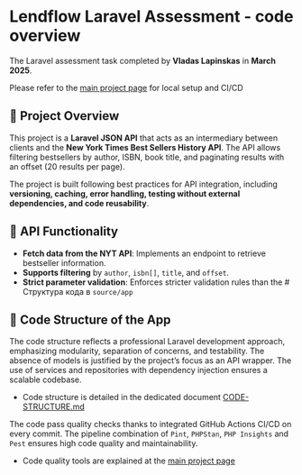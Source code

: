 # Lendflow Laravel Assessment - code overview
The Laravel assessment task completed by **Vladas Lapinskas** in **March 2025**.

Please refer to the [main project page](https://github.com/Lapinskas/test-laravel/blob/main/README.md) for local setup and CI/CD


## 📌 Project Overview

This project is a **Laravel JSON API** that acts as an intermediary between clients and the **New York Times Best Sellers History API**. The API allows filtering bestsellers by author, ISBN, book title, and paginating results with an offset (20 results per page).

The project is built following best practices for API integration, including **versioning, caching, error handling, testing without external dependencies, and code reusability**.

## 🚀 API Functionality

- **Fetch data from the NYT API**: Implements an endpoint to retrieve bestseller information.  
- **Supports filtering** by `author`, `isbn[]`, `title`, and `offset`.  
- **Strict parameter validation**: Enforces stricter validation rules than the # Структура кода в `source/app`

## 📁 Code Structure of the App

The code structure reflects a professional Laravel development approach, emphasizing modularity, separation of concerns, and testability. The absence of models is justified by the project’s focus as an API wrapper. The use of services and repositories with dependency injection ensures a scalable codebase.
- Code structure is detailed in the dedicated document [CODE-STRUCTURE.md](https://github.com/Lapinskas/test-laravel/blob/main/source/CODE-STRUCTURE.md)

The code pass quality checks thanks to integrated GitHub Actions CI/CD on every commit.
The pipeline combination of `Pint`, `PHPStan`, `PHP Insights` and `Pest` ensures high code quality and maintainability.
- Code quality tools are explained at the [main project page](https://github.com/Lapinskas/test-laravel/blob/main/README.md)
